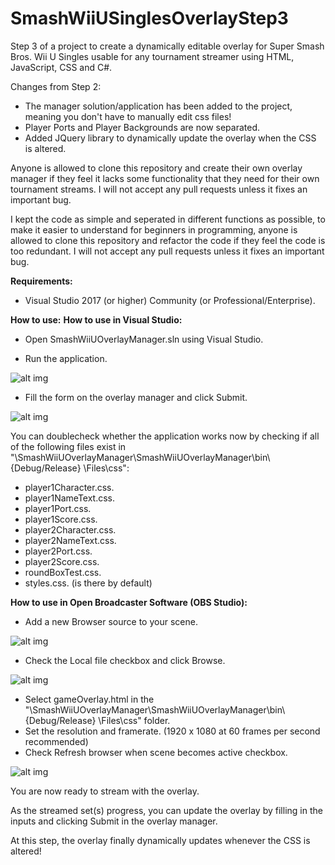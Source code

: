 # SmashWiiUSinglesOverlayStep3
Step 3 of a project to create a dynamically editable overlay for Super Smash Bros. Wii U Singles usable for any tournament streamer using HTML, JavaScript, CSS and C#.

Changes from Step 2:
- The manager solution/application has been added to the project, meaning you don't have to manually edit css files!
- Player Ports and Player Backgrounds are now separated.
- Added JQuery library to dynamically update the overlay when the CSS is altered.

Anyone is allowed to clone this repository and create their own overlay manager if they feel it lacks some functionality that they need for their own tournament streams. I will not accept any pull requests unless it fixes an important bug.

I kept the code as simple and seperated in different functions as possible, to make it easier to understand for beginners in programming, anyone is allowed to clone this repository and refactor the code if they feel the code is too redundant. I will not accept any pull requests unless it fixes an important bug.

**Requirements:**
- Visual Studio 2017 (or higher) Community (or Professional/Enterprise).

**How to use:**
**How to use in Visual Studio:**
- Open SmashWiiUOverlayManager.sln using Visual Studio.


- Run the application.

![alt img](https://imgur.com/na4ecHT.png)

- Fill the form on the overlay manager and click Submit.

![alt img](https://imgur.com/dtz4LoR.png)

You can doublecheck whether the application works now by checking if all of the following files exist in "\SmashWiiUOverlayManager\SmashWiiUOverlayManager\bin\ {Debug/Release} \Files\css":
- player1Character.css.
- player1NameText.css.
- player1Port.css.
- player1Score.css.
- player2Character.css.
- player2NameText.css.
- player2Port.css.
- player2Score.css.
- roundBoxTest.css.
- styles.css. (is there by default)

**How to use in Open Broadcaster Software (OBS Studio):**
- Add a new Browser source to your scene.

![alt img](https://imgur.com/em1uLIw.png)

- Check the Local file checkbox and click Browse.

![alt img](https://imgur.com/jhgThI0.png)
- Select gameOverlay.html in the "\SmashWiiUOverlayManager\SmashWiiUOverlayManager\bin\ {Debug/Release} \Files\css" folder. 
- Set the resolution and framerate. (1920 x 1080 at 60 frames per second recommended)
- Check Refresh browser when scene becomes active checkbox.

![alt img](https://imgur.com/RItgGYV.png)

You are now ready to stream with the overlay.

As the streamed set(s) progress, you can update the overlay by filling in the inputs and clicking Submit in the overlay manager.

At this step, the overlay finally dynamically updates whenever the CSS is altered!
